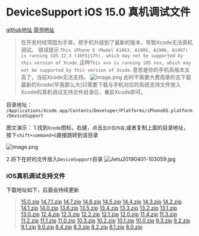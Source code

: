 # DeviceSupport iOS 15.0 真机调试文件

[github地址](https://github.com/ywdonga/DeviceSupport)
[简书地址](https://www.jianshu.com/p/660c5135bb08)

> 在开发时经常因为手痒，把手机升级到了最新的版本，导致Xcode无法真机调试。
> 错误提示 `This iPhone 8 (Model A1863, A1905, A1906, A1907) is running iOS 12.3 (16F5117h), which may not be supported by this version of Xcode.`这种`This xxx is running iOS xxx, which may not be supported by this version of Xcode.`意思是你的手机系版本太高了，当前Xcode无法支持。
![image.png](https://upload-images.jianshu.io/upload_images/1760826-59a676a2ad56d270.png?imageMogr2/auto-orient/strip%7CimageView2/2/w/1240)
> 此时不需要大费周章的去下载最新的Xcode(毕竟那么大)只需要下载与手机对应的系统支持文件放入Xcode的真机调试支持文件目录后，重启Xcode即可。

目录地址：
`/Applications/Xcode.app/Contents/Developer/Platforms/iPhoneOS.platform/DeviceSupport`

图文演示：
1.找到`Xcode`图标，右键，点击`显示包内容`,或者复制上面的目录地址，按下`shift+command+G`直接跳转到该目录

![image.png](https://upload-images.jianshu.io/upload_images/1760826-78b529f37c49251f.png?imageMogr2/auto-orient/strip%7CimageView2/2/w/1240)


2.将下在好的文件放入`DeviceSupport`目录
![Jietu20190401-103059.jpg](https://upload-images.jianshu.io/upload_images/1760826-6e4f9b79f9e6e716.jpg?imageMogr2/auto-orient/strip%7CimageView2/2/w/1240)

### iOS真机调试支持文件 
下载地址如下，后面会持续更新
> [15.0.zip](https://github.com/ywdonga/DeviceSupport/blob/master/15.0.zip?raw=true)
> [14.7.1.zip](https://github.com/ywdonga/DeviceSupport/blob/master/14.7.1.zip?raw=true)
> [14.7.zip](https://github.com/ywdonga/DeviceSupport/blob/master/14.7.zip?raw=true)
> [14.6.zip](https://github.com/ywdonga/DeviceSupport/blob/master/14.6.zip?raw=true)
> [14.5.zip](https://github.com/ywdonga/DeviceSupport/blob/master/14.5.zip?raw=true)
> [14.4.zip](https://github.com/ywdonga/DeviceSupport/blob/master/14.4.zip?raw=true)
> [14.3.zip](https://github.com/ywdonga/DeviceSupport/blob/master/14.3.zip?raw=true)
> [14.2.zip](https://github.com/ywdonga/DeviceSupport/blob/master/14.2.zip?raw=true)
> [14.1.zip](https://github.com/ywdonga/DeviceSupport/blob/master/14.1.zip?raw=true)
> [14.0.zip](https://github.com/ywdonga/DeviceSupport/blob/master/14.0.zip?raw=true)
> [13.6.zip](https://github.com/ywdonga/DeviceSupport/blob/master/13.6.zip?raw=true)
> [13.5.zip](https://github.com/ywdonga/DeviceSupport/blob/master/13.5.zip?raw=true)
> [13.4.zip](https://github.com/ywdonga/DeviceSupport/blob/master/13.4.zip?raw=true)
> [13.3.zip](https://github.com/ywdonga/DeviceSupport/blob/master/13.3.zip?raw=true)
> [13.2.zip](https://github.com/ywdonga/DeviceSupport/blob/master/13.2.zip?raw=true)
> [13.1.zip](https://github.com/ywdonga/DeviceSupport/blob/master/13.1.zip?raw=true)
> [13.0.zip](https://github.com/ywdonga/DeviceSupport/blob/master/13.0.zip?raw=true)
> [12.4.zip](https://github.com/ywdonga/DeviceSupport/blob/master/12.4.zip?raw=true)
> [12.3.zip](https://github.com/ywdonga/DeviceSupport/blob/master/12.3.zip?raw=true)
> [12.2.zip](https://github.com/ywdonga/DeviceSupport/blob/master/12.2.zip?raw=true)
> [12.1.zip](https://github.com/ywdonga/DeviceSupport/blob/master/12.1.zip?raw=true)
> [12.0.zip](https://github.com/ywdonga/DeviceSupport/blob/master/12.0.zip?raw=true)
> [11.4.zip](https://github.com/ywdonga/DeviceSupport/blob/master/11.4.zip?raw=true)
> [11.3.zip](https://github.com/ywdonga/DeviceSupport/raw/master/11.3.zip?raw=true)
> [11.2.zip](https://github.com/ywdonga/DeviceSupport/blob/master/11.2.zip?raw=true)
> [11.1.zip](https://github.com/ywdonga/DeviceSupport/blob/master/11.1.zip?raw=true)
> [11.0.zip](https://github.com/ywdonga/DeviceSupport/blob/master/11.0.zip?raw=true)
> [10.3.zip](https://github.com/ywdonga/DeviceSupport/blob/master/10.3.zip?raw=true)
> [10.2.zip](https://github.com/ywdonga/DeviceSupport/blob/master/10.2.zip?raw=true)
> [10.1.zip](https://github.com/ywdonga/DeviceSupport/blob/master/10.1.zip?raw=true)
> [10.0.zip](https://github.com/ywdonga/DeviceSupport/blob/master/10.0.zip?raw=true)
> [9.3.zip](https://github.com/ywdonga/DeviceSupport/blob/master/9.3.zip?raw=true)
> [9.2.zip](https://github.com/ywdonga/DeviceSupport/blob/master/9.2.zip?raw=true)
> [9.1.zip](https://github.com/ywdonga/DeviceSupport/blob/master/9.1.zip?raw=true)
> [9.0.zip](https://github.com/ywdonga/DeviceSupport/blob/master/9.0.zip?raw=true)
> [8.4.zip](https://github.com/ywdonga/DeviceSupport/blob/master/8.4.zip?raw=true)
> [8.3.zip](https://github.com/ywdonga/DeviceSupport/blob/master/8.3.zip?raw=true)
> [8.2.zip](https://github.com/ywdonga/DeviceSupport/blob/master/8.2.zip?raw=true)
> [8.1.zip](https://github.com/ywdonga/DeviceSupport/blob/master/8.1.zip?raw=true)
> [8.0.zip](https://github.com/ywdonga/DeviceSupport/blob/master/8.0.zip?raw=true)
